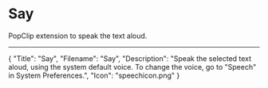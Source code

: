 Say
===

PopClip extension to speak the text aloud.

---
{
	"Title": "Say",
	"Filename": "Say",
	"Description": "Speak the selected text aloud, using the system default voice. To change the voice, go to "Speech" in System Preferences.",
	"Icon": "speechicon.png"
}